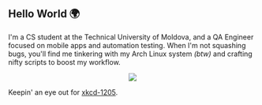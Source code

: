 ## Hello World 🌍

I'm a CS student at the Technical University of Moldova, and a QA Engineer focused on mobile apps and automation testing. When I'm not squashing bugs, you'll find me tinkering with my Arch Linux system *(btw)* and crafting nifty scripts to boost my workflow.

<p align="center">
  <a href="https://skillicons.dev">
    <img src="https://skillicons.dev/icons?i=py,js,git,arch,neovim,vscode" />
  </a>
</p>

Keepin' an eye out for [xkcd-1205](https://xkcd.com/1205/).
